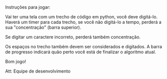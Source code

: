 Instruções para jogar:

Vai ter uma tela com um trecho de código em python, você deve digitá-lo.
Haverá um timer para cada trecho, se você não digitá-lo a tempo,
perderá a sua "concentração" (barra superior).

Se digitar um caractere incorreto, perderá também concentração.

Os espaços no trecho também devem ser considerados e digitados. A barra de progresso
indicará quão perto você está de finalizar o algoritmo atual.

Bom jogo!

Att: Equipe de desenvolvimento 
